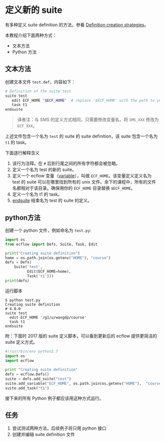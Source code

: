 # 定义新的 suite

有多种定义 suite definition 的方法，参看 [Definition creation strategies](https://software.ecmwf.int/wiki/display/ECFLOW/Definition+creation+strategies#strategy)。

本教程介绍下面两种方式：

- 文本方法
- Python 方法

## 文本方法

创建文本文件 `test.def`，内容如下：

```bash
# Definition of the suite test
suite test
   edit ECF_HOME "$ECF_HOME"  # replace '$ECF_HOME' with the path to your ECF_HOME directory
   task t1
endsuite
```

> 译者注：与 SMS 的定义方式相同，只需要修改变量名，将 `SMS_XXX` 修改为 `ECF_XXX`。

上述文件包含一个名为 `test` 的 suite 的 suite definition，该 suite 包含一个名为 `t1` 的 task。

下面逐行解释含义

1. 该行为注释。在 `#` 后到行尾之间的所有字符都会被忽略。
2. 定义一个名为 test 的新的 suite。
3. 定义一个 ecflow 变量（[variable](https://software.ecmwf.int/wiki/display/ECFLOW/Glossary#term-variable)），叫做 `ECF_HOME`。该变量定义定义名为 test 的 suite 可以在哪里找到所有的 unix 文件。余下的课程中，所有的文件名都相对于该目录。确保用你的 `ECF_HOME` 目录替换 `$ECF_HOME`。
4. 定义一个名为 t1 的 task。
5. [endsuite](https://software.ecmwf.int/wiki/display/ECFLOW/Definition+file+Grammar#grammar-token-endsuite) 结束名为 test 的 suite 的定义。

## python方法

创建一个 python 文件，例如命名为 `test.py`:

```py
import os
from ecflow import Defs, Suite, Task, Edit

print("Creating suite definition")
home = os.path.join(os.getenv("HOME"), "course")
defs = Defs(
    Suite('test',
          Edit(ECF_HOME=home),
          Task('t1')))
print(defs)
```

运行脚本

```
$ python test.py 
Creating suite definition
# 4.8.0
suite test
  edit ECF_HOME '/g1/u/wangdp/course'
  task t1
endsuite
```

附：下面时 2017 版的 suite 定义脚本，可以看到更新后的 ecflow 提供更简洁的 suite 定义方式。

```py
#!/usr/bin/env python2.7
import os
import ecflow 
   
print "Creating suite definition"   
defs = ecflow.Defs()
suite = defs.add_suite("test")
suite.add_variable("ECF_HOME", os.path.join(os.getenv("HOME"),  "course"))
suite.add_task("t1")
```

接下来的所有 Python 例子都应该用这种方式运行。

## 任务

1. 尝试测试两种方法，后续例子将只用 python 接口
2. 创建并编辑 suite definition 文件
